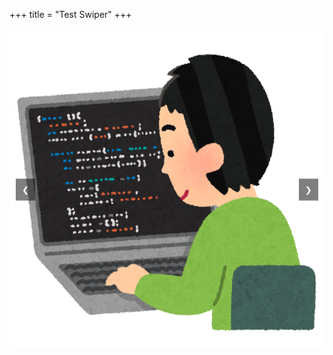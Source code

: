 +++
title = "Test Swiper"
+++

<style>
.carousel {
width: 100%;
max-width: 800px;
margin: 20px auto;
overflow: hidden;
position: relative;
}

.carousel-images {
display: flex;
transition: transform 0.5s ease-in-out;
}

.carousel-images img {
width: 100%;
max-width: 800px;
}

.carousel-button {
position: absolute;
top: 50%;
transform: translateY(-50%);
background-color: rgba(0, 0, 0, 0.5);
color: white;
border: none;
padding: 10px;
cursor: pointer;
}

.carousel-button.prev {
left: 10px;
}

.carousel-button.next {
right: 10px;
}
</style>

<div class="carousel">
  <button class="carousel-button prev" onclick="prevSlide()">&#10094;</button>
  <div class="carousel-images" id="carouselImages">
    <img src="img/slide1.jpg" alt="Slide 1">
    <img src="img/slide2.jpg" alt="Slide 2">
    <img src="img/slide3.jpg" alt="Slide 3">
  </div>
  <button class="carousel-button next" onclick="nextSlide()">&#10095;</button>
</div>

<script>
  let currentIndex = 0;

  function showSlide(index) {
    const slides = document.getElementById('carouselImages');
    const totalSlides = slides.children.length;

    if (index >= totalSlides) {
      currentIndex = 0;
    } else if (index < 0) {
      currentIndex = totalSlides - 1;
    } else {
      currentIndex = index;
    }

    const offset = -currentIndex * 100; // 各スライドの幅分移動
    slides.style.transform = 'translateX(' + offset + '%)';
  }

  function nextSlide() {
    showSlide(currentIndex + 1);
  }

  function prevSlide() {
    showSlide(currentIndex - 1);
  }
</script>

